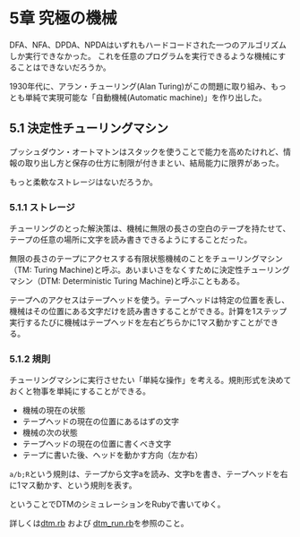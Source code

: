 5章 究極の機械
=======================

DFA、NFA、DPDA、NPDAはいずれもハードコードされた一つのアルゴリズムしか実行できなかった。
これを任意のプログラムを実行できるような機械にすることはできないだろうか。

1930年代に、アラン・チューリング(Alan Turing)がこの問題に取り組み、もっとも単純で実現可能な「自動機械(Automatic machine)」を作り出した。


5.1 決定性チューリングマシン
-----------------------

プッシュダウン・オートマトンはスタックを使うことで能力を高めたけれど、情報の取り出し方と保存の仕方に制限が付きまとい、結局能力に限界があった。

もっと柔軟なストレージはないだろうか。

### 5.1.1 ストレージ

チューリングのとった解決策は、機械に無限の長さの空白のテープを持たせて、テープの任意の場所に文字を読み書きできるようにすることだった。

無限の長さのテープにアクセスする有限状態機械のことをチューリングマシン（TM: Turing Machine)と呼ぶ。あいまいさをなくすために決定性チューリングマシン（DTM: Deterministic Turing Machine)と呼ぶこともある。

テープへのアクセスはテープヘッドを使う。テープヘッドは特定の位置を表し、機械はその位置にある文字だけを読み書きすることができる。計算を1ステップ実行するたびに機械はテープヘッドを左右どちらかに1マス動かすことができる。


### 5.1.2 規則

チューリングマシンに実行させたい「単純な操作」を考える。規則形式を決めておくと物事を単純にすることができる。

- 機械の現在の状態
- テープヘッドの現在の位置にあるはずの文字
- 機械の次の状態
- テープヘッドの現在の位置に書くべき文字
- テープに書いた後、ヘッドを動かす方向（左か右）

`a/b;R`という規則は、テープから文字aを読み、文字bを書き、テープヘッドを右に1マス動かす、という規則を表す。

ということでDTMのシミュレーションをRubyで書いてゆく。

詳しくは[dtm.rb](dtm.rb) および [dtm_run.rb](dtm_run.rb)を参照のこと。

